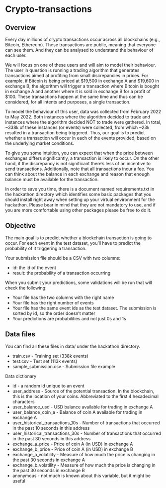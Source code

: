 # Crypto-transactions
## Overview
Every day millions of crypto transactions occur across all blockchains (e.g., Bitcoin, Ethereum). These transactions are public, meaning that everyone can see them. And they can be analysed to understand the behaviour of each user.

We will focus on one of these users and will aim to model their behaviour. The user in question is running a trading algorithm that generates transactions aimed at profiting from small discrepancies in prices. For example, if Bitcoin is being priced at $19,500 in exchange A and $19,600 in exchange B, the algorithm will trigger a transaction where Bitcoin is bought in exchange A and another where it is sold in exchange B for a profit of $100. These transactions happen at the same time and thus can be considered, for all intents and purposes, a single transaction.

To model the behaviour of this user, data was collected from February 2022 to May 2022. Both instances where the algorithm decided to trade and instances where the algorithm decided NOT to trade were gathered. In total, ~338k of these instances (or events) were collected, from which ~23k resulted in a transaction being triggered. Thus, our goal is to predict whether a transaction will occur in each of the events provided, based on the underlying market conditions.

To give you some intuition, you can expect that when the price between exchanges differs significantly, a transaction is likely to occur. On the other hand, if the discrepancy is not significant there’s less of an incentive to send transactions. Additionally, note that all transactions incur a fee. You can think about the balance in each exchange and reason that enough balance must be available for the transaction.

In order to save you time, there is a document named requirements.txt in the hackathon directory which identifies some basic packages that you should install right away when setting up your virtual environment for the hackathon. Please bear in mind that they are not mandatory to use, and if you are more comfortable using other packages please be free to do it.

## Objective
The main goal is to predict whether a blockchain transaction is going to occur.
For each event in the test dataset, you’ll have to predict the probability of it triggering a transaction.

Your submission file should be a CSV with two columns:
- id: the id of the event
- result: the probability of a transaction occurring

When you submit your predictions, some validations will be run that will check the following:
- Your file has the two columns with the right name
- Your file has the right number of events
- Your file has the same event ids as the test dataset. The submission is sorted by id, so the order doesn’t matter
- Your predictions are probabilities and not just 0s and 1s

## Data files
You can find all these files in data/ under the hackathon directory.
- train.csv - Training set (338k events)
- test.csv - Test set (113k events)
- sample_submission.csv - Submission file example

Data dictionary
- id - a random id unique to an event
- user_address - Source of the potential transaction. In the blockchain, this is the location of your coins. Abbreviated to the first 4 hexadecimal characters
- user_balance_usd - USD balance available for trading in exchange A
- user_balance_coin_a - Balance of coin A available for trading in exchange A
- user_historical_transactions_10s - Number of transactions that occurred in the past 10 seconds in this address
- user_historical_transactions_30s - Number of transactions that occurred in the past 30 seconds in this address
- exchange_a_price - Price of coin A (in USD) in exchange A
- exchange_b_price - Price of coin A (in USD) in exchange B
- exchange_a_volatility - Measure of how much the price is changing in the past 30 seconds in exchange A
- exchange_b_volatility - Measure of how much the price is changing in the past 30 seconds in exchange B
- anonymous - not much is known about this variable, but it might be useful

